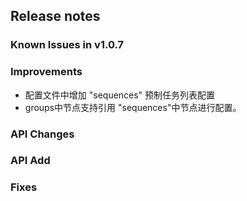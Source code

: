 ## Release notes

### Known Issues in v1.0.7

### Improvements

+ 配置文件中增加 "sequences" 预制任务列表配置
+ groups中节点支持引用 "sequences"中节点进行配置。 

### API Changes

### API Add

### Fixes

